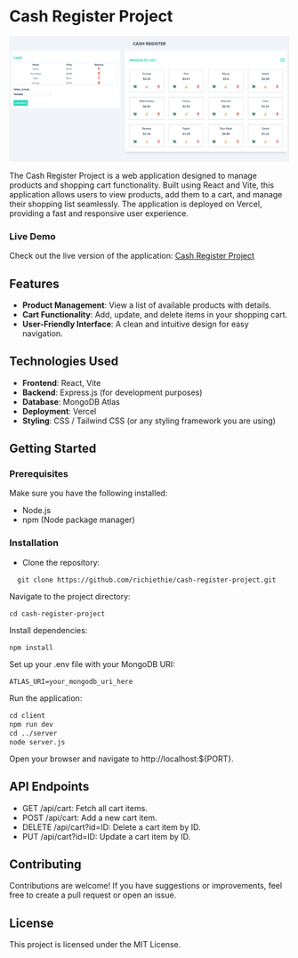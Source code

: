 # Cash Register Project

![Cash Register](./client/src/assets/HomeScreenshot.png) <!-- Replace with an appropriate image -->

The Cash Register Project is a web application designed to manage products and shopping cart functionality. Built using React and Vite, this application allows users to view products, add them to a cart, and manage their shopping list seamlessly. The application is deployed on Vercel, providing a fast and responsive user experience.

### Live Demo
Check out the live version of the application: [Cash Register Project](https://cash-register-project-three.vercel.app/)

## Features
- **Product Management**: View a list of available products with details.
- **Cart Functionality**: Add, update, and delete items in your shopping cart.
- **User-Friendly Interface**: A clean and intuitive design for easy navigation.

## Technologies Used
- **Frontend**: React, Vite
- **Backend**: Express.js (for development purposes)
- **Database**: MongoDB Atlas
- **Deployment**: Vercel
- **Styling**: CSS / Tailwind CSS (or any styling framework you are using)

## Getting Started

### Prerequisites
Make sure you have the following installed:
- Node.js
- npm (Node package manager)

### Installation
- Clone the repository:
```
  git clone https://github.com/richiethie/cash-register-project.git
```
Navigate to the project directory:
```
cd cash-register-project
```
Install dependencies:
```
npm install
```
Set up your .env file with your MongoDB URI:
```
ATLAS_URI=your_mongodb_uri_here
```
Run the application:
```
cd client
npm run dev
cd ../server
node server.js
```
Open your browser and navigate to http://localhost:${PORT}.

## API Endpoints
- GET /api/cart: Fetch all cart items.
- POST /api/cart: Add a new cart item.
- DELETE /api/cart?id=ID: Delete a cart item by ID.
- PUT /api/cart?id=ID: Update a cart item by ID.

## Contributing
Contributions are welcome! If you have suggestions or improvements, feel free to create a pull request or open an issue.

## License
This project is licensed under the MIT License.